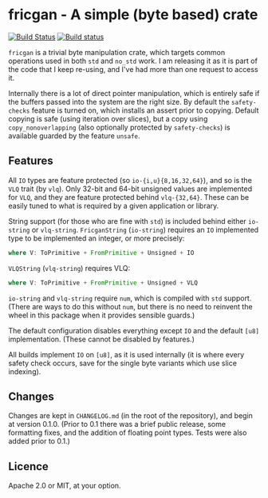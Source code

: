 # fricgan - A simple (byte based) crate

[![Build Status](https://travis-ci.org/awstanley/fricgan.svg?branch=master)](https://travis-ci.org/awstanley/fricgan)
[![Build status](https://ci.appveyor.com/api/projects/status/5kqunyhlyoe4mvv6/branch/master?svg=true)](https://ci.appveyor.com/project/awstanley/fricgan/branch/master)

`fricgan` is a trivial byte manipulation crate, which targets common operations used in both `std` and `no_std` work.  I am releasing it as it is part of the code that I keep re-using, and I've had more than one request to access it.

Internally there is a lot of direct pointer manipulation, which is entirely safe if the buffers passed into the system are the right size.  By default the `safety-checks` feature is turned on, which installs an assert prior to copying.  Default copying is safe (using iteration over slices), but a copy using `copy_nonoverlapping` (also optionally protected by `safety-checks`) is available guarded by the feature `unsafe`.

## Features

All `IO` types are feature protected (so `io-{i,u}{8,16,32,64}`), and so is the `VLQ` trait (by `vlq`).  Only 32-bit and 64-bit unsigned values are implemented for `VLQ`, and they are feature protected behind `vlq-{32,64}`.  These can be easily tuned to what is required by a given application or library.

String support (for those who are fine with `std`) is included behind either `io-string` or `vlq-string`.  `FricganString` (`io-string`) requires an `IO` implemented type to be implemented an integer, or more precisely:

```rust
where V: ToPrimitive + FromPrimitive + Unsigned + IO
```

`VLQString` (`vlq-string`) requires VLQ:

```rust
where V: ToPrimitive + FromPrimitive + Unsigned + VLQ
```

`io-string` and `vlq-string` require `num`, which is compiled with `std` support.  (There are ways to do this without `num`, but there is no need to reinvent the wheel in this package when it provides sensible guards.)

The default configuration disables everything except `IO` and the default `[u8]` implementation.  (These cannot be disabled by features.)

All builds implement `IO` on `[u8]`, as it is used internally (it is where every safety check occurs, save for the single byte variants which use slice indexing).

## Changes

Changes are kept in `CHANGELOG.md` (in the root of the repository), and begin at version 0.1.0.  (Prior to 0.1 there was a brief public release, some formatting fixes, and the addition of floating point types.  Tests were also added prior to 0.1.)

## Licence

Apache 2.0 or MIT, at your option.